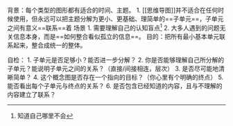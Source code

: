 背景：每个类型的图形都有适合的时间、主题。
	1. [[思维导图]]并不适合在任何时候使用，但永远可以把主题分解为更小、更基础、理简单的==子单元==，子单元之间有意义==联系==着
场景
	1. 需要理解自己的认知盲点[^1]
	2. 大多人遇到的问题无关信息本身，而是==如何整合看似孤立的信息==。
目的：把所有最小基本单元联系起来，整合成统一的整体。

自检：
	1. 子单元是否足够小？能否进一步分解？
	2. 你是否能够理解自己所分解的子单元？能说明子单元之间的关系？（直接/间接相连，层次）
	3. 是否尽可能地清晰简单？
	4. 这个概念图是否存在一个指向的目标？（你心里有个明确的终点）
	5. 能否看出每个子单元与终点的关系？
	6. 是否包含已经知道的内容，且与不理解的内容建立了联系？

[^1]: 知道自己哪里不会